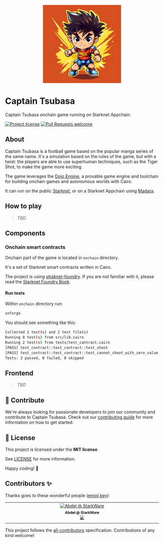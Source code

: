 <!-- prettier-ignore-start -->
<!-- markdownlint-disable -->
<div align="center">
  <img src="docs/images/captain-tsubasa-logo.png" height="256">
</div>
<!-- markdownlint-restore -->
<!-- prettier-ignore-end -->

# Captain Tsubasa

Captain Tsubasa onchain game running on Starknet Appchain.

[![Project license](https://img.shields.io/github/license/keep-starknet-strange/captain-tsubasa.svg?style=flat-square)](LICENSE)
[![Pull Requests welcome](https://img.shields.io/badge/PRs-welcome-ff69b4.svg?style=flat-square)](https://github.com/keep-starknet-strange/captain-tsubasa/issues?q=is%3Aissue+is%3Aopen+label%3A%22help+wanted%22)

## About

Captain Tsubasa is a football game based on the popular manga series of the same name. It's a simulation based on the rules of the game, but with a twist: the players are able to use superhuman techniques, such as the Tiger Shot, to make the game more exciting.

The game leverages the [Dojo Engine](https://dojoengine.org/), a provable game engine and toolchain for building onchain games and autonomous worlds with Cairo.

It can run on the public [Starknet](https://www.starknet.io/), or on a Starknet Appchain using [Madara](https://github.com/keep-starknet-strange/madara).

## How to play

> *TBD*

## Components

### Onchain smart contracts

Onchain part of the game is located in `onchain` directory.

It's a set of Starknet smart contracts written in Cairo.

The project is using [straknet-foundry](https://github.com/foundry-rs/starknet-foundry). If you are not familiar with it, please read the [Starknet Foundry Book](https://foundry-rs.github.io/starknet-foundry/).

#### Run tests

Within `onchain` directory run:

```bash
snforge
```

You should see something like this:

```bash
Collected 2 test(s) and 2 test file(s)
Running 0 test(s) from src/lib.cairo
Running 2 test(s) from tests/test_contract.cairo
[PASS] test_contract::test_contract::test_shoot
[PASS] test_contract::test_contract::test_cannot_shoot_with_zero_value
Tests: 2 passed, 0 failed, 0 skipped
```

## Frontend

> *TBD*

## 🤝 Contribute

We're always looking for passionate developers to join our community and
contribute to Captain Tsubasa. Check out our [contributing guide](./docs/CONTRIBUTING.md)
for more information on how to get started.

## 📖 License

This project is licensed under the **MIT license**.

See [LICENSE](LICENSE) for more information.

Happy coding! 🎉

## Contributors ✨

Thanks goes to these wonderful people ([emoji key](https://allcontributors.org/docs/en/emoji-key)):

<!-- ALL-CONTRIBUTORS-LIST:START - Do not remove or modify this section -->
<!-- prettier-ignore-start -->
<!-- markdownlint-disable -->
<table>
  <tbody>
    <tr>
      <td align="center" valign="top" width="14.28%"><a href="https://github.com/abdelhamidbakhta"><img src="https://avatars.githubusercontent.com/u/45264458?v=4?s=100" width="100px;" alt="Abdel @ StarkWare "/><br /><sub><b>Abdel @ StarkWare </b></sub></a><br /><a href="https://github.com/keep-starknet-strange/captain-tsubasa/commits?author=abdelhamidbakhta" title="Code">💻</a></td>
    </tr>
  </tbody>
</table>

<!-- markdownlint-restore -->
<!-- prettier-ignore-end -->

<!-- ALL-CONTRIBUTORS-LIST:END -->

This project follows the [all-contributors](https://github.com/all-contributors/all-contributors) specification. Contributions of any kind welcome!